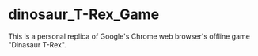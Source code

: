 # dinosaur_T-Rex_Game

This is a personal replica of Google's Chrome web browser's offline game "Dinasaur T-Rex".
